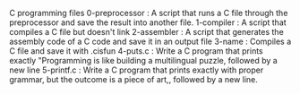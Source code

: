 C programming files
0-preprocessor : A script that runs a C file through the preprocessor and save the result into another file.
1-compiler : A script that compiles a C file but doesn't link
2-assembler : A script that generates the assembly code of a C code and save it in an output file
3-name : Compiles a C file and save it with .cisfun
4-puts.c : Write a C program that prints exactly "Programming is like building a multilingual puzzle, followed by a new line
5-printf.c : Write a C program that prints exactly with proper grammar, but the outcome is a piece of art,, followed by a new line.


